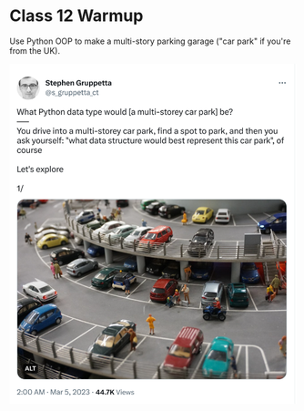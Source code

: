 # Class 12 Warmup

Use Python OOP to make a multi-story parking garage ("car park" if you're from the UK).

![screen_shot](screen_shot.png)
